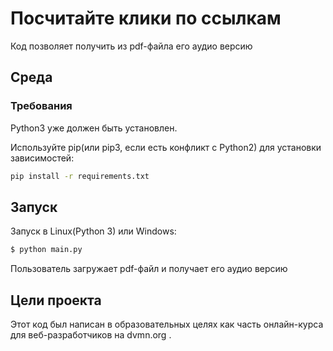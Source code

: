 # Посчитайте клики по ссылкам

Код позволяет получить из pdf-файла его аудио версию

## Среда

### Требования

Python3 уже должен быть установлен. 

Используйте pip(или pip3, если есть конфликт с Python2) для установки зависимостей:

```bash
pip install -r requirements.txt
```
## Запуск

Запуск в Linux(Python 3) или Windows: 

```bash
$ python main.py
``` 
Пользователь загружает pdf-файл и получает его аудио версию

## Цели проекта

Этот код был написан в образовательных целях как часть онлайн-курса для веб-разработчиков на dvmn.org .
